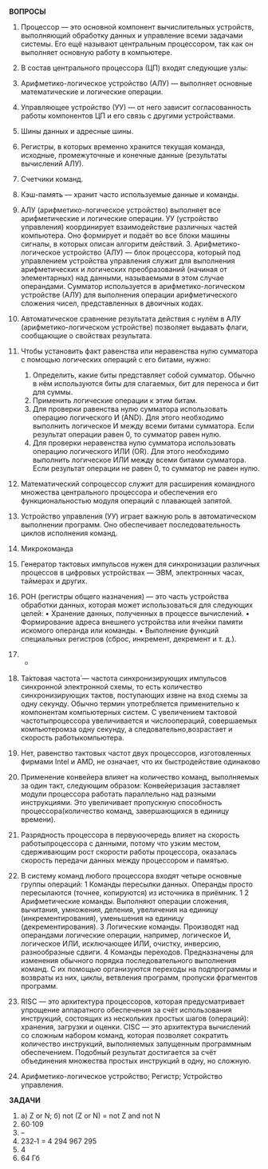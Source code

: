 **ВОПРОСЫ**

1) Процессор — это основной компонент вычислительных устройств, выполняющий обработку данных и управление всеми задачами системы. Его ещё называют центральным процессором, так как он выполняет основную работу в компьютере.
2) В состав центрального процессора (ЦП) входят следующие узлы:

 1) Арифметико-логическое устройство (АЛУ) — выполняет основные математические и логические операции.
 2) Управляющее устройство (УУ) — от него зависит согласованность работы компонентов ЦП и его связь с другими устройствами.
 3) Шины данных и адресные шины.
 4) Регистры, в которых временно хранится текущая команда, исходные, промежуточные и конечные данные (результаты вычислений АЛУ).
 5) Счетчики команд.
 6) Кэш-память — хранит часто используемые данные и команды.
3) АЛУ (арифметико-логическое устройство) выполняет все арифметические и логические операции. УУ (устройство управления) координирует взаимодействие различных частей компьютера. Оно формирует и подаёт во все блоки машины сигналы, в которых описан алгоритм действий. 3. Арифметико-логическое устройство (АЛУ) — блок процессора, который под управлением устройства управления служит для выполнения арифметических и логических преобразований (начиная от элементарных) над данными, называемыми в этом случае операндами. Сумматор используется в арифметико-логическом устройстве (АЛУ) для выполнения операции арифметического сложения чисел, представленных в двоичных кодах.
4) Автоматическое сравнение результата действия с нулём в АЛУ (арифметико-логическом устройстве) позволяет выдавать флаги, сообщающие о свойствах результата. 
5) Чтобы установить факт равенства или неравенства нулю сумматора с помощью логических операций с его битами, нужно:

   1) Определить, какие биты представляет собой сумматор. Обычно в нём используются биты для слагаемых, бит для переноса и бит для суммы. 
   2) Применить логические операции к этим битам. 
   3) Для проверки равенства нулю сумматора использовать операцию логического И (AND). Для этого необходимо выполнить логическое И между всеми битами сумматора. Если результат операции равен 0, то сумматор равен нулю. 
   4) Для проверки неравенства нулю сумматора использовать операцию логического ИЛИ (OR). Для этого необходимо выполнить логическое ИЛИ между всеми битами сумматора. Если результат операции не равен 0, то сумматор не равен нулю.
6) Математический сопроцессор служит для расширения командного множества центрального процессора и обеспечения его функциональностью модуля операций с плавающей запятой.
7) Устройство управления (УУ) играет важную роль в автоматическом выполнении программ. Оно обеспечивает последовательность циклов исполнения команд.
8) Микрокоманда
9) Генератор тактовых импульсов нужен для синхронизации различных процессов в цифровых устройствах — ЭВМ, электронных часах, таймерах и других.
10) РОН (регистры общего назначения) — это часть устройства обработки данных, которая может использоваться для следующих целей: 
 • Хранение данных, полученных в процессе вычислений. 
 • Формирование адреса внешнего устройства или ячейки памяти искомого операнда или команды. 
 • Выполнение функций специальных регистров (сброс, инкремент, декремент и т. д.). 
11) -
12) Та́ктовая частота́ — частота синхронизирующих импульсов синхронной электронной схемы, то есть количество синхронизирующих тактов, поступающих извне на вход схемы за одну секунду. Обычно термин употребляется применительно к компонентам компьютерных систем.
С увеличением тактовой частотыпроцессора увеличивается и числоопераций, совершаемых компьютеромза одну секунду, а следовательно,возрастает и скорость работыкомпьютера.
13) Нет, равенство тактовых частот двух процессоров, изготовленных фирмами Intel и AMD, не означает, что их быстродействие одинаково
14) Применение конвейера влияет на количество команд, выполняемых за один такт, следующим образом:
Конвейеризация заставляет модули процессора работать параллельно над разными инструкциями. Это увеличивает пропускную способность процессора(количество команд, завершающихся в единицу времени). 
15) Разрядность процессора в первуюочередь влияет на скорость работыпроцессора с данными, потому что узким местом, сдерживающим рост скорости работы процессора, оказалась скорость передачи данных между процессором и памятью.
16) В систему команд любого процессора входят четыре основные группы операций: 
 1 Команды пересылки данных. Операнды просто пересылаются (точнее, копируются) из источника в приёмник. 1
 2 Арифметические команды. Выполняют операции сложения, вычитания, умножения, деления, увеличения на единицу (инкрементирования), уменьшения на единицу (декрементирования). 
 3 Логические команды. Производят над операндами логические операции, например, логическое И, логическое ИЛИ, исключающее ИЛИ, очистку, инверсию, разнообразные сдвиги. 
 4 Команды переходов. Предназначены для изменения обычного порядка последовательного выполнения команд. С их помощью организуются переходы на подпрограммы и возвраты из них, циклы, ветвления программ, пропуски фрагментов программ. 
17) RISC — это архитектура процессоров, которая предусматривает упрощение аппаратного обеспечения за счёт использования инструкций, состоящих из нескольких простых шагов (операций): хранения, загрузки и оценки.
CISC — это архитектура вычислений со сложным набором команд, которая позволяет сократить количество инструкций, выполняемых запущенным программным обеспечением. Подобный результат достигается за счёт объединения множества простых инструкций в одну, но сложную.
18) Арифметико-логическое устройство;
Регистр;
Устройство управления.

**ЗАДАЧИ**

1) а) Z or N;    б) not (Z or N) = not Z and not N 
2) 60⋅109 
3) – 
4) 232‐1 = 4 294 967 295 
5) 4 
6) 64 Гб